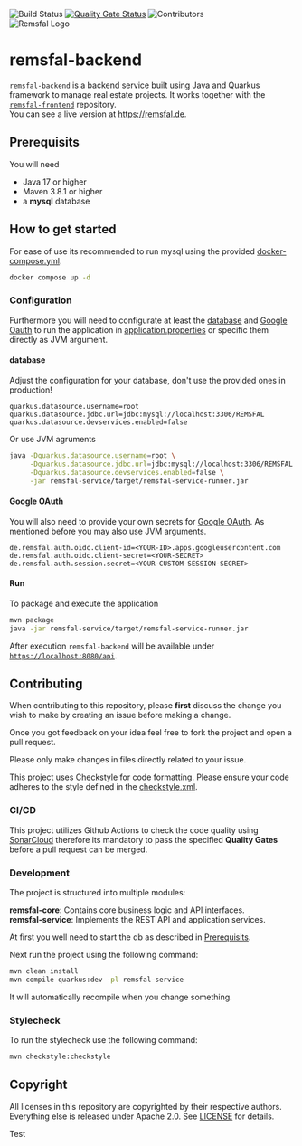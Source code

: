 ![Build Status](https://img.shields.io/badge/build-passing-brightgreen)
[![Quality Gate Status](https://sonarcloud.io/api/project_badges/measure?project=remsfal_remsfal-backend&metric=alert_status)](https://sonarcloud.io/summary/new_code?id=remsfal_remsfal-backend)
![Contributors](https://img.shields.io/github/contributors/remsfal/remsfal-backend)  
![Remsfal Logo](https://remsfal.de/assets/logo-f578a7d9.png)
# remsfal-backend 

`remsfal-backend` is a backend service built using Java and Quarkus framework to manage real estate projects.
It works together with the [`remsfal-frontend`](https://github.com/remsfal/remsfal-frontend) repository.  
You can see a live version at https://remsfal.de.

## Prerequisits
You will need 
- Java 17 or higher  
- Maven 3.8.1 or higher
-  a **mysql** database


## How to get started

For ease of use its recommended to run mysql using the provided [docker-compose.yml](docker-compose.yml).

```sh
docker compose up -d
```

### Configuration
Furthermore you will need to configurate at least the [database](#database) and [Google Oauth](#google-oauth) to run the application in [application.properties](remsfal-service/src/main/resources/application.properties) or specific them directly as JVM argument.  

#### database
Adjust the configuration for your database, don't use the provided ones in production!
```properties
quarkus.datasource.username=root
quarkus.datasource.jdbc.url=jdbc:mysql://localhost:3306/REMSFAL
quarkus.datasource.devservices.enabled=false
```

Or use JVM agruments
```sh
java -Dquarkus.datasource.username=root \
     -Dquarkus.datasource.jdbc.url=jdbc:mysql://localhost:3306/REMSFAL \
     -Dquarkus.datasource.devservices.enabled=false \
     -jar remsfal-service/target/remsfal-service-runner.jar
```

#### Google OAuth
You will also need to provide your own secrets for [Google OAuth](https://developers.google.com/identity/protocols/oauth2?hl=de). As mentioned before you may also use JVM arguments.
```properties
de.remsfal.auth.oidc.client-id=<YOUR-ID>.apps.googleusercontent.com
de.remsfal.auth.oidc.client-secret=<YOUR-SECRET>
de.remsfal.auth.session.secret=<YOUR-CUSTOM-SESSION-SECRET>
```

#### Run 

To package and execute the application
```sh
mvn package
java -jar remsfal-service/target/remsfal-service-runner.jar
```

After execution `remsfal-backend` will be available under [`https://localhost:8080/api`](https://localhost:8080/api).


## Contributing
When contributing to this repository, please **first** discuss the change you wish to make by creating an issue before making a change.

Once you got feedback on your idea feel free to fork the project and open a pull request.

Please only make changes in files directly related to your issue.

This project uses [Checkstyle](https://github.com/checkstyle/checkstyle) for code formatting. Please ensure your code adheres to the style defined in the [checkstyle.xml](src/main/style/checkstyle.xml).

### CI/CD
This project utilizes Github Actions to check the code quality using [SonarCloud](https://sonarcloud.io/summary/new_code?id=remsfal_remsfal-backend&branch=main) therefore its mandatory to pass the specified **Quality Gates** before a pull request can be merged.


### Development

The project is structured into multiple modules:

**remsfal-core**: Contains core business logic and API interfaces.  
**remsfal-service**: Implements the REST API and application services.  


At first you well need to start the db as described in [Prerequisits](#prerequisits).

Next run the project using the following command:
```sh
mvn clean install
mvn compile quarkus:dev -pl remsfal-service
```
It will automatically recompile when you change something.

### Stylecheck

To run the stylecheck use the following command:
```sh
mvn checkstyle:checkstyle
```

## Copyright
All licenses in this repository are copyrighted by their respective authors.   
Everything else is released under Apache 2.0. See [LICENSE](https://github.com/remsfal/remsfal-backend?tab=Apache-2.0-1-ov-file#readme) for details.

Test